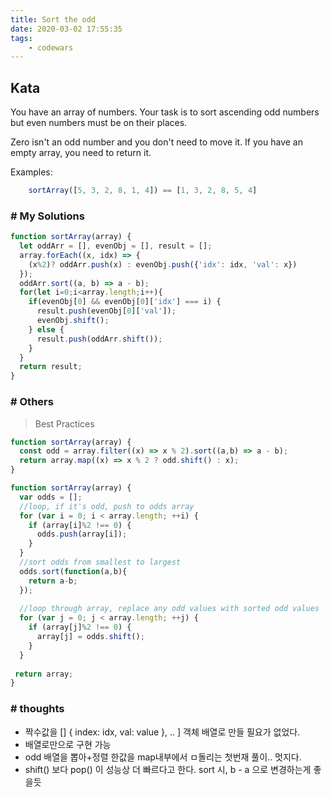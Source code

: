 ```yaml
---
title: Sort the odd
date: 2020-03-02 17:55:35
tags:
    - codewars
---
```


## Kata
You have an array of numbers.
Your task is to sort ascending odd numbers but even numbers must be on their places.

Zero isn't an odd number and you don't need to move it. If you have an empty array, you need to return it.

Examples:
```javascript
    sortArray([5, 3, 2, 8, 1, 4]) == [1, 3, 2, 8, 5, 4]
```

### # My Solutions
```javascript
function sortArray(array) {
  let oddArr = [], evenObj = [], result = [];
  array.forEach((x, idx) => {
    (x%2)? oddArr.push(x) : evenObj.push({'idx': idx, 'val': x})
  });
  oddArr.sort((a, b) => a - b);
  for(let i=0;i<array.length;i++){
    if(evenObj[0] && evenObj[0]['idx'] === i) {
      result.push(evenObj[0]['val']);
      evenObj.shift();
    } else {
      result.push(oddArr.shift());
    }
  }
  return result;
}
```

### # Others
> Best Practices

```javascript
function sortArray(array) {
  const odd = array.filter((x) => x % 2).sort((a,b) => a - b);
  return array.map((x) => x % 2 ? odd.shift() : x);
}
```

```javascript
function sortArray(array) {
  var odds = [];
  //loop, if it's odd, push to odds array
  for (var i = 0; i < array.length; ++i) {
    if (array[i]%2 !== 0) {
      odds.push(array[i]);
    }
  }
  //sort odds from smallest to largest
  odds.sort(function(a,b){
    return a-b;
  });
  
  //loop through array, replace any odd values with sorted odd values
  for (var j = 0; j < array.length; ++j) {
    if (array[j]%2 !== 0) {
      array[j] = odds.shift();
    }
  }
  
 return array;
}
```


### # thoughts
 - 짝수값을 [] { index: idx, val: value }, .. ] 객체 배열로 만들 필요가 없었다.
 - 배열로만으로 구현 가능
 - odd 배열을 뽑아+정렬 한값을 map내부에서 ㅁ돌리는 첫번재 풀이.. 멋지다.
 - shift() 보다 pop() 이 성능상 더 빠르다고 한다. sort 시, b - a 으로 변경하는게 좋을듯
